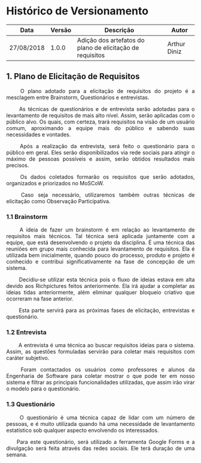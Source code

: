 # Histórico de Versionamento
Data|Versão|Descrição|Autor
-|-|-|-
27/08/2018|1.0.0|Adição dos artefatos do plano de elicitação de requisitos | Arthur Diniz

## 1. Plano de Elicitação de Requisitos

<p align="Justify"> &emsp;&emsp; O plano adotado para a elicitação de requisitos do projeto é a mesclagem entre Brainstorm, Questionários e entrevistas. </p>

<p align="Justify"> &emsp;&emsp; As técnicas de questionários e de entrevista serão adotadas para o levantamento de requisitos de mais alto nível. Assim, serão aplicadas com o público alvo. Os quais, com certeza, trará requisitos na visão de um usuário comum, aproximando a equipe mais do público e sabendo suas necessidades e vontades.</p>

<p align="Justify"> &emsp;&emsp; Após a realização da entrevista, será feito o questionário para o público em geral. Eles serão disponibilizados via rede sociais para atingir o máximo de pessoas possíveis e assim, serão obtidos resultados mais precisos. </p>

<p align="Justify"> &emsp;&emsp; Os dados coletados formarão os requisitos que serão adotados, organizados e priorizados no MoSCoW. </p>


<p align="Justify"> &emsp;&emsp; Caso seja necessário, utilizaremos também outras técnicas de elicitação como Observação Participativa. </p>

### 1.1 Brainstorm
<p align="Justify"> &emsp;&emsp; A ideia de fazer um brainstorm é em relação ao levantamento de requisitos mais técnicos. Tal técnica será aplicada juntamente com a equipe, que está desenvolvendo o projeto da disciplina. É uma técnica das reuniões em grupo mais conhecida para levantamento de requisitos. Ela é utilizada bem inicialmente, quando pouco do processo, produto e projeto é conhecido e contribui significativamente na fase de concepção de um sistema. </p>

<p align="Justify"> &emsp;&emsp; Decidiu-se utilizar esta técnica pois o fluxo de ideias estava em alta devido aos Richpictures feitos anteriormente. Ela irá ajudar a completar as ideias tidas anteriormente, além eliminar qualquer bloqueio criativo que ocorreram na fase anterior. </p>

<p align="Justify"> &emsp;&emsp; Esta parte servirá para as próximas fases de elicitação, entrevistas e questionário.  </p>

### 1.2 Entrevista
<p align="Justify"> &emsp;&emsp; A entrevista é uma técnica ao buscar requisitos ideias para o sistema. Assim, as questões formuladas servirão para coletar mais requisitos com caráter subjetivo.  </p>

<p align="Justify"> &emsp;&emsp; Foram contactados os usuários como professores e alunos da Engenharia de Software para coletar mostrar o que pode ter em nosso sistema e filtrar as principais funcionalidades utilizadas, que assim irão virar o modelo para o questionário.  </p>


### 1.3 Questionário
<p align="Justify"> &emsp;&emsp; O questionário é uma técnica capaz de lidar com um número de pessoas, e é muito utilizada quando há uma necessidade de levantamento estatístico sob qualquer aspecto envolvendo os interessados.  </p>

<p align="Justify"> &emsp;&emsp;Para este questionário, será utilizado a ferramenta Google Forms e a divulgação será feita através das redes sociais. Ele terá duração de uma semana.  </p>
